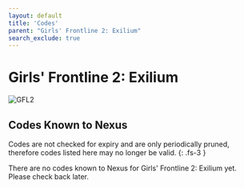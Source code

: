```yaml
---
layout: default
title: 'Codes'
parent: "Girls' Frontline 2: Exilium"
search_exclude: true
---
```


# Girls' Frontline 2: Exilium

![GFL2](https://cdn.discordapp.com/emojis/1356717156255006992.png)

## Codes Known to Nexus

Codes are not checked for expiry and are only periodically pruned, therefore codes listed here may no longer be valid.
{: .fs-3 }

There are no codes known to Nexus for Girls' Frontline 2: Exilium yet. Please check back later.